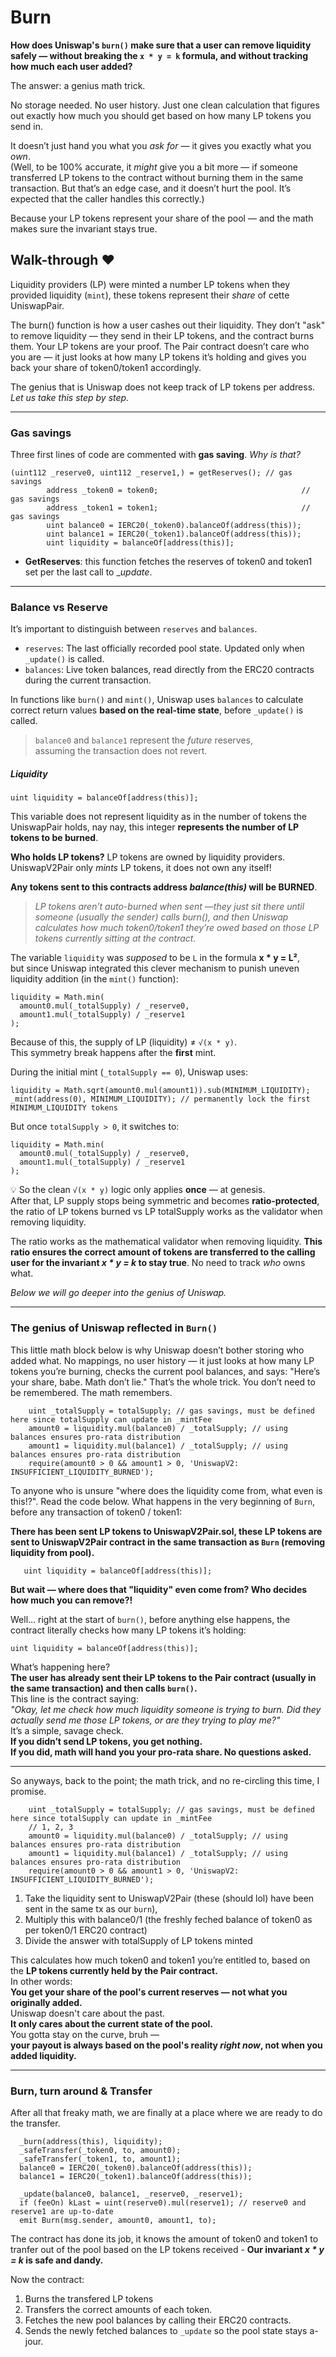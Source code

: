# Burn

**How does Uniswap's `burn()` make sure that a user can remove liquidity safely — without breaking the `x * y = k` formula, and without tracking how much each user added?**

The answer: a genius math trick.

No storage needed. No user history. Just one clean calculation that figures out exactly how much you should get based on how many LP tokens you send in.

It doesn’t just hand you what you _ask for_ — it gives you exactly what you _own_.  
(Well, to be 100% accurate, it _might_ give you a bit more — if someone transferred LP tokens to the contract without burning them in the same transaction. But that’s an edge case, and it doesn’t hurt the pool. It’s expected that the caller handles this correctly.)

Because your LP tokens represent your share of the pool — and the math makes sure the invariant stays true.

## Walk-through ♥

Liquidity providers (LP) were minted a number LP tokens when they provided liquidity (`mint`), these tokens represent their _share_ of cette UniswapPair.

The burn() function is how a user cashes out their liquidity.
They don’t "ask" to remove liquidity — they send in their LP tokens, and the contract burns them.
Your LP tokens are your proof.
The Pair contract doesn’t care who you are — it just looks at how many LP tokens it’s holding and gives you back your share of token0/token1 accordingly.

The genius that is Uniswap does not keep track of LP tokens per address. _Let us take this step by step._

---

### Gas savings

Three first lines of code are commented with **gas saving**. _Why is that?_

```solidity
(uint112 _reserve0, uint112 _reserve1,) = getReserves(); // gas savings
        address _token0 = token0;                                // gas savings
        address _token1 = token1;                                // gas savings
        uint balance0 = IERC20(_token0).balanceOf(address(this));
        uint balance1 = IERC20(_token1).balanceOf(address(this));
        uint liquidity = balanceOf[address(this)];
```

- **GetReserves**: this function fetches the reserves of token0 and token1 set per the last call to \__update_.

---

### Balance vs Reserve

It’s important to distinguish between `reserves` and `balances`.

- `reserves`: The last officially recorded pool state. Updated only when `_update()` is called.
- `balances`: Live token balances, read directly from the ERC20 contracts during the current transaction.

In functions like `burn()` and `mint()`, Uniswap uses `balances` to calculate correct return values **based on the real-time state**, before `_update()` is called.

> `balance0` and `balance1` represent the _future_ reserves,  
> assuming the transaction does not revert.

##### Liquidity

```solidity
uint liquidity = balanceOf[address(this)];
```

This variable does not represent liquidity as in the number of tokens the UniswapPair holds, nay nay, this integer **represents the number of LP tokens to be burned**.

**Who holds LP tokens?**
LP tokens are owned by liquidity providers. UniswapV2Pair only _mints_ LP tokens, it does not own any itself!

**Any tokens sent to this contracts address _balance(this)_ will be BURNED**.

> _LP tokens aren’t auto-burned when sent —they just sit there until someone (usually the sender) calls burn(), and then Uniswap calculates how much token0/token1 they’re owed based on those LP tokens currently sitting at the contract._

The variable `liquidity` was _supposed_ to be `L` in the formula **x \* y = L²**,  
but since Uniswap integrated this clever mechanism to punish uneven liquidity addition (in the `mint()` function):

```solidity
liquidity = Math.min(
  amount0.mul(_totalSupply) / _reserve0,
  amount1.mul(_totalSupply) / _reserve1
);
```

Because of this, the supply of LP (liquidity) ≠ `√(x * y)`.  
This symmetry break happens after the **first** mint.

During the initial mint (`_totalSupply == 0`), Uniswap uses:

```solidity
liquidity = Math.sqrt(amount0.mul(amount1)).sub(MINIMUM_LIQUIDITY);
_mint(address(0), MINIMUM_LIQUIDITY); // permanently lock the first MINIMUM_LIQUIDITY tokens
```

But once `totalSupply > 0`, it switches to:

```solidity
liquidity = Math.min(
  amount0.mul(_totalSupply) / _reserve0,
  amount1.mul(_totalSupply) / _reserve1
);
```

💡 So the clean `√(x * y)` logic only applies **once** — at genesis.  
After that, LP supply stops being symmetric and becomes **ratio-protected**, the ratio of LP tokens burned vs LP totalSupply works as the validator when removing liquidity.

The ratio works as the mathematical validator when removing liquidity.
**This ratio ensures the correct amount of tokens are transferred to the calling user for the invariant _x \* y = k_ to stay true**. No need to track _who_ owns what.

_Below we will go deeper into the genius of Uniswap._

---

### The genius of Uniswap reflected in `Burn()`

This little math block below is why Uniswap doesn’t bother storing who added what.
No mappings, no user history — it just looks at how many LP tokens you’re burning, checks the current pool balances, and says:
"Here’s your share, babe. Math don’t lie."
That’s the whole trick.
You don’t need to be remembered. The math remembers.

```solidity
    uint _totalSupply = totalSupply; // gas savings, must be defined here since totalSupply can update in _mintFee
    amount0 = liquidity.mul(balance0) / _totalSupply; // using balances ensures pro-rata distribution
    amount1 = liquidity.mul(balance1) / _totalSupply; // using balances ensures pro-rata distribution
    require(amount0 > 0 && amount1 > 0, 'UniswapV2: INSUFFICIENT_LIQUIDITY_BURNED');
```

To anyone who is unsure "where does the liquidity come from, what even is this!?". Read the code below. What happens in the very beginning of `Burn`, before any transaction of token0 / token1:

**There has been sent LP tokens to UniswapV2Pair.sol, these LP tokens are sent to UniswapV2Pair contract in the same transaction as `Burn` (removing liquidity from pool).**

```solidity
   uint liquidity = balanceOf[address(this)];
```

**But wait — where does that "liquidity" even come from? Who decides how much you can remove?!**

Well… right at the start of `burn()`, before anything else happens, the contract literally checks how many LP tokens it’s holding:

```solidity
uint liquidity = balanceOf[address(this)];
```

What’s happening here?  
**The user has already sent their LP tokens to the Pair contract (usually in the same transaction) and then calls `burn()`.**  
This line is the contract saying:  
_"Okay, let me check how much liquidity someone is trying to burn. Did they actually send me those LP tokens, or are they trying to play me?"_  
It’s a simple, savage check.  
**If you didn’t send LP tokens, you get nothing.  
If you did, math will hand you your pro-rata share. No questions asked.**

---

So anyways, back to the point; the math trick, and no re-circling this time, I promise.

```solidity
    uint _totalSupply = totalSupply; // gas savings, must be defined here since totalSupply can update in _mintFee
    // 1, 2, 3
    amount0 = liquidity.mul(balance0) / _totalSupply; // using balances ensures pro-rata distribution
    amount1 = liquidity.mul(balance1) / _totalSupply; // using balances ensures pro-rata distribution
    require(amount0 > 0 && amount1 > 0, 'UniswapV2: INSUFFICIENT_LIQUIDITY_BURNED');
```

1. Take the liquidity sent to UniswapV2Pair (these (should lol) have been sent in the same tx as our `burn`),
2. Multiply this with balance0/1 (the freshly feched balance of token0 as per token0/1 ERC20 contract)
3. Divide the answer with totalSupply of LP tokens minted

This calculates how much token0 and token1 you’re entitled to, based on the **LP tokens currently held by the Pair contract.**  
In other words:  
**You get your share of the pool's current reserves — not what you originally added.**  
Uniswap doesn't care about the past.  
**It only cares about the current state of the pool.**  
You gotta stay on the curve, bruh —  
**your payout is always based on the pool's reality _right now_, not when you added liquidity.**

---

### Burn, turn around & Transfer

After all that freaky math, we are finally at a place where we are ready to do the transfer.

```solidity
  _burn(address(this), liquidity);
  _safeTransfer(_token0, to, amount0);
  _safeTransfer(_token1, to, amount1);
  balance0 = IERC20(_token0).balanceOf(address(this));
  balance1 = IERC20(_token1).balanceOf(address(this));

  _update(balance0, balance1, _reserve0, _reserve1);
  if (feeOn) kLast = uint(reserve0).mul(reserve1); // reserve0 and reserve1 are up-to-date
  emit Burn(msg.sender, amount0, amount1, to);
```

The contract has done its job, it knows the amount of token0 and token1 to tranfer out of the pool based on the LP tokens received - **Our invariant _x \* y = k_ is safe and dandy.**

Now the contract:

1. Burns the transfered LP tokens
2. Transfers the correct amounts of each token.
3. Fetches the new pool balances by calling their ERC20 contracts.
4. Sends the newly fetched balances to `_update` so the pool state stays a-jour.
